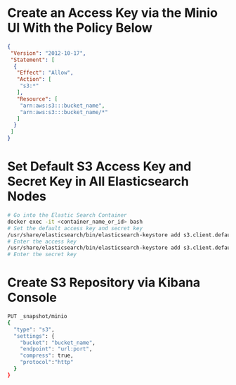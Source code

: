 # Create an Access Key via the Minio UI With the Policy Below
```json
{
 "Version": "2012-10-17",
 "Statement": [
  {
   "Effect": "Allow",
   "Action": [
    "s3:*"
   ],
   "Resource": [
    "arn:aws:s3:::bucket_name",
    "arn:aws:s3:::bucket_name/*"
   ]
  }
 ]
}
```
# Set Default S3 Access Key and Secret Key in All Elasticsearch Nodes
```bash
# Go into the Elastic Search Container
docker exec -it <container_name_or_id> bash
# Set the default access key and secret key
/usr/share/elasticsearch/bin/elasticsearch-keystore add s3.client.default.access_key
# Enter the access key
/usr/share/elasticsearch/bin/elasticsearch-keystore add s3.client.default.secret_key
# Enter the secret key
```
# Create S3 Repository via Kibana Console
```bash
PUT _snapshot/minio
{
  "type": "s3",
  "settings": {
    "bucket": "bucket_name",
    "endpoint": "url:port",
    "compress": true,
    "protocol":"http"
  }
}
```